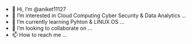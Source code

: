 - 👋 Hi, I’m @aniket11127
- 👀 I’m interested in Cloud Computing Cyber Security & Data Analytics ...
- 🌱 I’m currently learning Pyhton & LINUX OS ...
- 💞️ I’m looking to collaborate on ...
- 📫 How to reach me ...

<!---
aniket11127/aniket11127 is a ✨ special ✨ repository because its `README.md` (this file) appears on your GitHub profile.
You can click the Preview link to take a look at your changes.
--->

